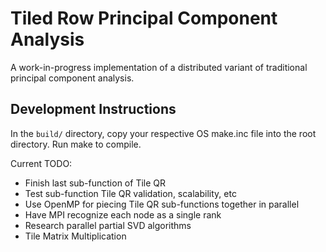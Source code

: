 # Tiled Row Principal Component Analysis
A work-in-progress implementation of a distributed variant of traditional principal component analysis.

## Development Instructions
In the `build/` directory, copy your respective OS make.inc file into the root directory. Run make to compile.

Current TODO:
- Finish last sub-function of Tile QR
- Test sub-function Tile QR validation, scalability, etc
- Use OpenMP for piecing Tile QR sub-functions together in parallel
- Have MPI recognize each node as a single rank
- Research parallel partial SVD algorithms
- Tile Matrix Multiplication
